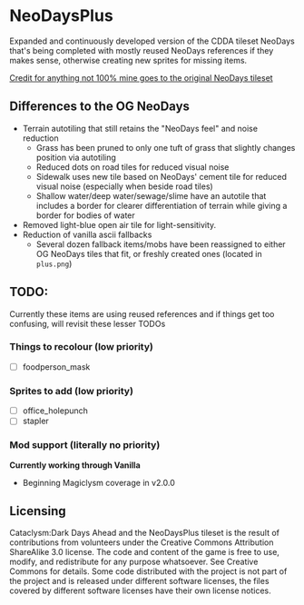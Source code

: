 # NeoDaysPlus
Expanded and continuously developed version of the CDDA tileset NeoDays that's being completed with mostly reused NeoDays references if they makes sense, otherwise creating new sprites for missing items.

[Credit for anything not 100% mine goes to the original NeoDays tileset](https://github.com/I-am-Erk/CDDA-Tilesets)

## Differences to the OG NeoDays
- Terrain autotiling that still retains the "NeoDays feel" and noise reduction
  - Grass has been pruned to only one tuft of grass that slightly changes position via autotiling
  - Reduced dots on road tiles for reduced visual noise
  - Sidewalk uses new tile based on NeoDays' cement tile for reduced visual noise (especially when beside road tiles)
  - Shallow water/deep water/sewage/slime have an autotile that includes a border for clearer differentiation of terrain while giving a border for bodies of water
- Removed light-blue open air tile for light-sensitivity.
- Reduction of vanilla ascii fallbacks
  - Several dozen fallback items/mobs have been reassigned to either OG NeoDays tiles that fit, or freshly created ones (located in `plus.png`)

## TODO:
Currently these items are using reused references and if things get too confusing, will revisit these lesser TODOs

### Things to recolour (low priority)
- [ ] foodperson_mask

### Sprites to add (low priority)
- [ ] office_holepunch
- [ ] stapler

### Mod support (literally no priority)
**Currently working through Vanilla**
- Beginning Magiclysm coverage in v2.0.0

## Licensing
Cataclysm:Dark Days Ahead and the NeoDaysPlus tileset is the result of contributions from volunteers under the Creative Commons Attribution ShareAlike 3.0 license. The code and content of the game is free to use, modify, and redistribute for any purpose whatsoever. See Creative Commons for details. Some code distributed with the project is not part of the project and is released under different software licenses, the files covered by different software licenses have their own license notices.
